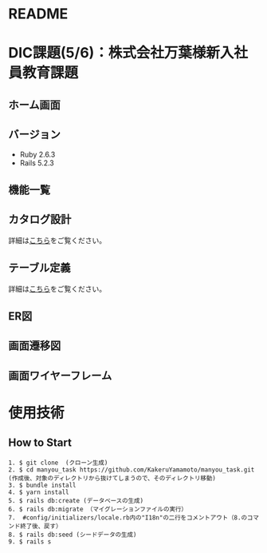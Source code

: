# README
# DIC課題(5/6)：株式会社万葉様新入社員教育課題
<!-- ## Heroku：https://intense-tor-16889.herokuapp.com/ -->

## ホーム画面
<!-- <img src="/db/fixtures/.png" width="650px"> -->

## バージョン
- Ruby 2.6.3
- Rails 5.2.3

## 機能一覧

## カタログ設計
詳細は[こちら]()をご覧ください。

## テーブル定義
詳細は[こちら]()をご覧ください。

## ER図
<!-- <img src="/db/fixtures/ER1 (1).png" width="650px"> -->

## 画面遷移図
<!-- <img src="/db/fixtures/画面遷移図.png" width="650px"> -->

## 画面ワイヤーフレーム
<!-- <img src="/db/fixtures/ワイヤーフレーム.png" width="650px"> -->


# 使用技術


## How to Start

```
1. $ git clone  (クローン生成)
2. $ cd manyou_task https://github.com/KakeruYamamoto/manyou_task.git (作成後、対象のディレクトリから抜けてしまうので、そのディレクトリ移動)
3. $ bundle install
4. $ yarn install
5. $ rails db:create (データベースの生成)
6. $ rails db:migrate （マイグレーションファイルの実行）
7.  #config/initializers/locale.rb内の"I18n"の二行をコメントアウト（8.のコマンド終了後、戻す）
8. $ rails db:seed (シードデータの生成)
9. $ rails s  
```
